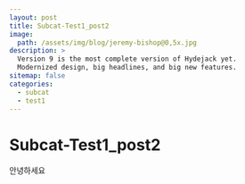 ```yaml
---
layout: post
title: Subcat-Test1_post2
image: 
  path: /assets/img/blog/jeremy-bishop@0,5x.jpg
description: >
  Version 9 is the most complete version of Hydejack yet.
  Modernized design, big headlines, and big new features.
sitemap: false
categories:
  - subcat
  - test1
---
```


# Subcat-Test1_post2
  안녕하세요